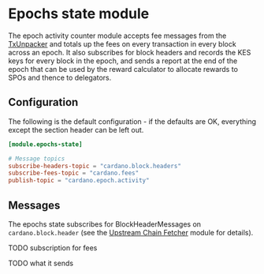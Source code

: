 # Epochs state module

The epoch activity counter module accepts fee messages from the
[TxUnpacker](../tx_unpacker) and totals up the fees on every
transaction in every block across an epoch.  It also subscribes for
block headers and records the KES keys for every block in the epoch,
and sends a report at the end of the epoch that can be used by the
reward calculator to allocate rewards to SPOs and thence to
delegators.

## Configuration

The following is the default configuration - if the defaults are OK,
everything except the section header can be left out.

```toml
[module.epochs-state]

# Message topics
subscribe-headers-topic = "cardano.block.headers"
subscribe-fees-topic = "cardano.fees"
publish-topic = "cardano.epoch.activity"

```

## Messages

The epochs state subscribes for BlockHeaderMessages on
`cardano.block.header` (see the [Upstream Chain
Fetcher](../upstream_chain_fetcher) module for details).

TODO subscription for fees

TODO what it sends



